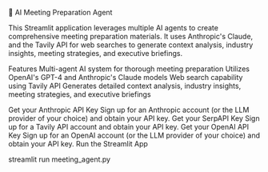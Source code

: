 📝 AI Meeting Preparation Agent

This Streamlit application leverages multiple AI agents to create comprehensive meeting preparation materials. It uses Anthropic's Claude, and the Tavily API for web searches to generate context analysis, industry insights, meeting strategies, and executive briefings.

Features
Multi-agent AI system for thorough meeting preparation
Utilizes OpenAI's GPT-4 and Anthropic's Claude models
Web search capability using Tavily API
Generates detailed context analysis, industry insights, meeting strategies, and executive briefings

Get your Anthropic API Key
Sign up for an Anthropic account (or the LLM provider of your choice) and obtain your API key.
Get your SerpAPI Key
Sign up for a Tavily API account and obtain your API key.
Get your OpenAI API Key
Sign up for an OpenAI account (or the LLM provider of your choice) and obtain your API key.
Run the Streamlit App

streamlit run meeting_agent.py
